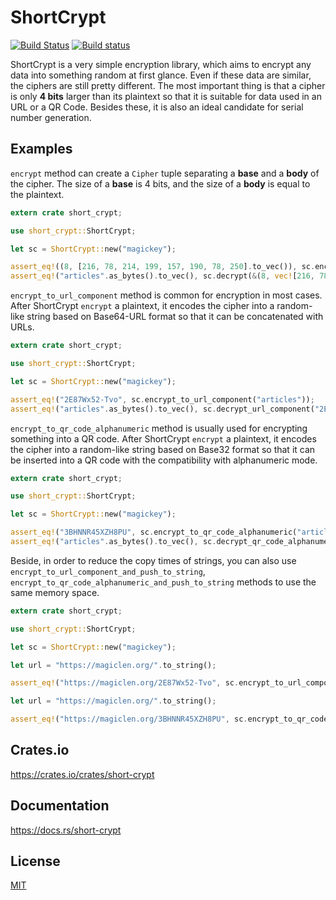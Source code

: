 ShortCrypt
====================

[![Build Status](https://travis-ci.org/magiclen/rust-short-crypt.svg?branch=master)](https://travis-ci.org/magiclen/rust-short-crypt)
[![Build status](https://ci.appveyor.com/api/projects/status/3u3l7kbuc67jhrq8/branch/master?svg=true)](https://ci.appveyor.com/project/magiclen/rust-short-crypt/branch/master)

ShortCrypt is a very simple encryption library, which aims to encrypt any data into something random at first glance.
Even if these data are similar, the ciphers are still pretty different.
The most important thing is that a cipher is only **4 bits** larger than its plaintext so that it is suitable for data used in an URL or a QR Code. Besides these, it is also an ideal candidate for serial number generation.

## Examples

`encrypt` method can create a `Cipher` tuple separating a **base** and a **body** of the cipher. The size of a **base** is 4 bits, and the size of a **body** is equal to the plaintext.

```rust
extern crate short_crypt;

use short_crypt::ShortCrypt;

let sc = ShortCrypt::new("magickey");

assert_eq!((8, [216, 78, 214, 199, 157, 190, 78, 250].to_vec()), sc.encrypt("articles"));
assert_eq!("articles".as_bytes().to_vec(), sc.decrypt(&(8, vec![216, 78, 214, 199, 157, 190, 78, 250])).unwrap());

```

`encrypt_to_url_component` method is common for encryption in most cases. After ShortCrypt `encrypt` a plaintext, it encodes the cipher into a random-like string based on Base64-URL format so that it can be concatenated with URLs.

```rust
extern crate short_crypt;

use short_crypt::ShortCrypt;

let sc = ShortCrypt::new("magickey");

assert_eq!("2E87Wx52-Tvo", sc.encrypt_to_url_component("articles"));
assert_eq!("articles".as_bytes().to_vec(), sc.decrypt_url_component("2E87Wx52-Tvo").unwrap());
```

`encrypt_to_qr_code_alphanumeric` method is usually used for encrypting something into a QR code. After ShortCrypt `encrypt` a plaintext, it encodes the cipher into a random-like string based on Base32 format so that it can be inserted into a QR code with the compatibility with alphanumeric mode.

```rust
extern crate short_crypt;

use short_crypt::ShortCrypt;

let sc = ShortCrypt::new("magickey");

assert_eq!("3BHNNR45XZH8PU", sc.encrypt_to_qr_code_alphanumeric("articles"));
assert_eq!("articles".as_bytes().to_vec(), sc.decrypt_qr_code_alphanumeric("3BHNNR45XZH8PU").unwrap());
```

Beside, in order to reduce the copy times of strings, you can also use `encrypt_to_url_component_and_push_to_string`, `encrypt_to_qr_code_alphanumeric_and_push_to_string` methods to use the same memory space.

```rust
extern crate short_crypt;

use short_crypt::ShortCrypt;

let sc = ShortCrypt::new("magickey");

let url = "https://magiclen.org/".to_string();

assert_eq!("https://magiclen.org/2E87Wx52-Tvo", sc.encrypt_to_url_component_and_push_to_string("articles", url));

let url = "https://magiclen.org/".to_string();

assert_eq!("https://magiclen.org/3BHNNR45XZH8PU", sc.encrypt_to_qr_code_alphanumeric_and_push_to_string("articles", url));
```

## Crates.io

https://crates.io/crates/short-crypt

## Documentation

https://docs.rs/short-crypt

## License

[MIT](LICENSE)